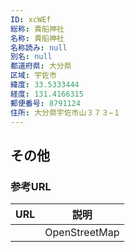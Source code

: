 ```yaml
---
ID: xcWEf
総称: 貴船神社
名称: 貴船神社
名称読み: null
別名: null
都道府県: 大分県
区域: 宇佐市
緯度: 33.5333444
経度: 131.4166315
郵便番号: 8791124
住所: 大分県宇佐市山３７３−１
---
```


## その他

### 参考URL

| URL | 説明          |
| --- | ------------- |
|     | OpenStreetMap |
